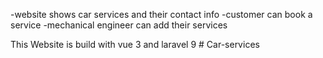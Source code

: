 
-website shows car services and their contact info
-customer can book a service 
-mechanical engineer can add their services

This Website is build with vue 3 and laravel 9
#   C a r - s e r v i c e s  
 